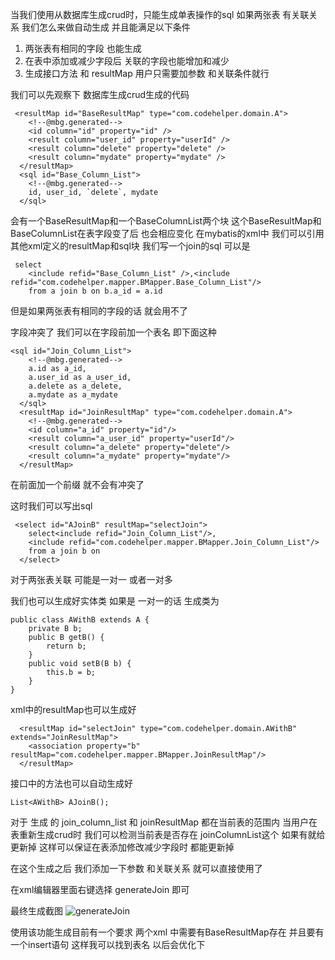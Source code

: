 当我们使用从数据库生成crud时，只能生成单表操作的sql
如果两张表 有关联关系 我们怎么来做自动生成  并且能满足以下条件  
1. 两张表有相同的字段 也能生成  
2. 在表中添加或减少字段后 关联的字段也能增加和减少  
3. 生成接口方法 和 resultMap 用户只需要加参数 和关联条件就行

我们可以先观察下 数据库生成crud生成的代码

```
 <resultMap id="BaseResultMap" type="com.codehelper.domain.A">
    <!--@mbg.generated-->
    <id column="id" property="id" />
    <result column="user_id" property="userId" />
    <result column="delete" property="delete" />
    <result column="mydate" property="mydate" />
  </resultMap>
  <sql id="Base_Column_List">
    <!--@mbg.generated-->
    id, user_id, `delete`, mydate
  </sql>
```
会有一个BaseResultMap和一个BaseColumnList两个块   这个BaseResultMap和BaseColumnList在表字段变了后 也会相应变化
在mybatis的xml中 我们可以引用其他xml定义的resultMap和sql块 
我们写一个join的sql 可以是
```
 select
    <include refid="Base_Column_List" />,<include refid="com.codehelper.mapper.BMapper.Base_Column_List"/>
    from a join b on b.a_id = a.id
```
但是如果两张表有相同的字段的话 就会用不了 

字段冲突了 我们可以在字段前加一个表名  即下面这种
```
<sql id="Join_Column_List">
    <!--@mbg.generated-->
    a.id as a_id,
    a.user_id as a_user_id,
    a.delete as a_delete,
    a.mydate as a_mydate
  </sql>
  <resultMap id="JoinResultMap" type="com.codehelper.domain.A">
    <!--@mbg.generated-->
    <id column="a_id" property="id"/>
    <result column="a_user_id" property="userId"/>
    <result column="a_delete" property="delete"/>
    <result column="a_mydate" property="mydate"/>
  </resultMap>
```
在前面加一个前缀 就不会有冲突了 

这时我们可以写出sql
```
 <select id="AJoinB" resultMap="selectJoin">
    select<include refid="Join_Column_List"/>,
    <include refid="com.codehelper.mapper.BMapper.Join_Column_List"/>
    from a join b on 
  </select>
```
对于两张表关联 可能是一对一 或者一对多

我们也可以生成好实体类   如果是 一对一的话  生成类为
```
public class AWithB extends A {
    private B b;
    public B getB() {
        return b;
    }
    public void setB(B b) {
        this.b = b;
    }
}
```
xml中的resultMap也可以生成好

```
  <resultMap id="selectJoin" type="com.codehelper.domain.AWithB" extends="JoinResultMap">
    <association property="b" resultMap="com.codehelper.mapper.BMapper.JoinResultMap"/>
  </resultMap>
```
接口中的方法也可以自动生成好
```
List<AWithB> AJoinB();
```

对于 生成 的 join_column_list 和 joinResultMap 都在当前表的范围内 
当用户在表重新生成crud时 我们可以检测当前表是否存在 joinColumnList这个 如果有就给更新掉
这样可以保证在表添加修改减少字段时 都能更新掉

在这个生成之后 我们添加一下参数 和关联关系 就可以直接使用了

在xml编辑器里面右键选择 generateJoin 即可

最终生成截图
![generateJoin](https://raw.githubusercontent.com/gejun123456/MyBatisCodeHelper-Pro/master/screenshots/generateJoin.gif)

使用该功能生成目前有一个要求 两个xml 中需要有BaseResultMap存在 并且要有一个insert语句 这样我可以找到表名
以后会优化下 
